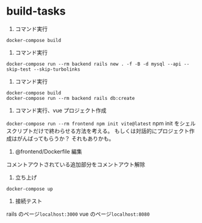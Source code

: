 # build-tasks

1. コマンド実行

`docker-compose build`

1. コマンド実行

`docker-compose run --rm backend rails new . -f -B -d mysql --api --skip-test --skip-turbolinks`

1. コマンド実行

```shell
docker-compose build
docker-compose run --rm backend rails db:create
```

1. コマンド実行、vue プロジェクト作成

`docker-compose run --rm frontend npm init vite@latest`
npm init をシェルスクリプトだけで終わらせる方法を考える。
もしくは対話的にプロジェクト作成はがんばってもらうか？
それもありかも。

1. @frontend/Dockerfile 編集

コメントアウトされている追加部分をコメントアウト解除

1. 立ち上げ

`docker-compose up`

1. 接続テスト

rails のページ`localhost:3000`
vue のページ`localhost:8080`
